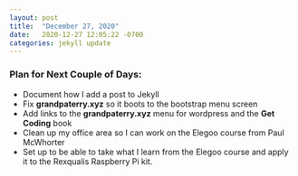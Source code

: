 ```yaml
---
layout: post
title:  "December 27, 2020"
date:   2020-12-27 12:05:22 -0700
categories: jekyll update
---
```

### Plan for Next Couple of Days:

  * Document how I add a post to Jekyll
  * Fix **grandpaterry.xyz** so it boots to the bootstrap menu screen
  * Add links to the **grandpaterry.xyz** menu for wordpress and the **Get Coding** book
  * Clean up my office area so I can work on the Elegoo course from Paul McWhorter
  * Set up to be able to take what I learn from the Elegoo course and apply it to the Rexqualis Raspberry Pi kit.
   

